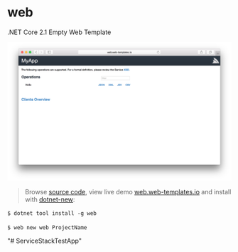 # web

.NET Core 2.1 Empty Web Template

[![](https://raw.githubusercontent.com/ServiceStack/Assets/master/csharp-templates/web.png)](http://web.web-templates.io/)

> Browse [source code](https://github.com/NetCoreTemplates/web), view live demo [web.web-templates.io](http://web.web-templates.io) and install with [dotnet-new](http://docs.servicestack.net/dotnet-new):

    $ dotnet tool install -g web

    $ web new web ProjectName

"# ServiceStackTestApp" 
